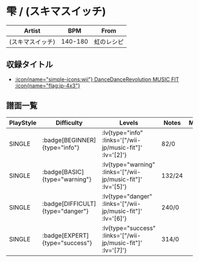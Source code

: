 # 雫 / (スキマスイッチ)

|Artist|BPM|From|
|------|---|----|
|(スキマスイッチ)|140-180|虹のレシピ|

## 収録タイトル

- [ :icon{name="simple-icons:wii"} DanceDanceRevolution MUSIC FIT :icon{name="flag:jp-4x3"} ](/wii-jp/music-fit)

## 譜面一覧

|PlayStyle|Difficulty|Levels|Notes|Movie|
|---------|----------|------|-----|-----|
|SINGLE| :badge[BEGINNER]{type="info"} | :lv{type="info" :links='["/wii-jp/music-fit"]' :lv='[2]'} |82/0||
|SINGLE| :badge[BASIC]{type="warning"} | :lv{type="warning" :links='["/wii-jp/music-fit"]' :lv='[5]'} |132/24||
|SINGLE| :badge[DIFFICULT]{type="danger"} | :lv{type="danger" :links='["/wii-jp/music-fit"]' :lv='[6]'} |240/0||
|SINGLE| :badge[EXPERT]{type="success"} | :lv{type="success" :links='["/wii-jp/music-fit"]' :lv='[7]'} |314/0||
